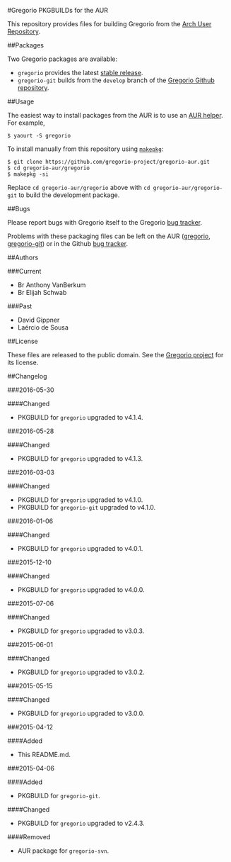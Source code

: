 #Gregorio PKGBUILDs for the AUR

This repository provides files for building Gregorio from the [Arch User Repository](https://aur.archlinux.org).

##Packages

Two Gregorio packages are available:

- `gregorio` provides the latest [stable release](https://github.com/gregorio-project/gregorio/releases).
- `gregorio-git` builds from the `develop` branch of the [Gregorio Github repository](https://github.com/gregorio-project/gregorio/tree/develop).

##Usage

The easiest way to install packages from the AUR is to use an [AUR helper](https://wiki.archlinux.org/index.php/AUR_helpers). For example,

    $ yaourt -S gregorio

To install manually from this repository using [`makepkg`](https://wiki.archlinux.org/index.php/Makepkg):

    $ git clone https://github.com/gregorio-project/gregorio-aur.git
    $ cd gregorio-aur/gregorio
    $ makepkg -si

Replace `cd gregorio-aur/gregorio` above with `cd gregorio-aur/gregorio-git` to build the development package.

##Bugs

Please report bugs with Gregorio itself to the Gregorio [bug tracker](https://github.com/gregorio-project/gregorio/issues).

Problems with these packaging files can be left on the AUR ([gregorio](https://aur.archlinux.org/packages/gregorio/), [gregorio-git](https://aur.archlinux.org/packages/gregorio-git/)) or in the Github [bug tracker](https://github.com/gregorio-project/gregorio-aur/issues).

##Authors

###Current
- Br Anthony VanBerkum
- Br Elijah Schwab

###Past
- David Gippner
- Laércio de Sousa

##License

These files are released to the public domain. See the [Gregorio project](https://github.com/gregorio-project/gregorio/tree/master#license) for its license.

##Changelog

###2016-05-30

####Changed
- PKGBUILD for `gregorio` upgraded to v4.1.4.

###2016-05-28

####Changed
- PKGBUILD for `gregorio` upgraded to v4.1.3.

###2016-03-03

####Changed
- PKGBUILD for `gregorio` upgraded to v4.1.0.
- PKGBUILD for `gregorio-git` upgraded to v4.1.0.

###2016-01-06

####Changed
- PKGBUILD for `gregorio` upgraded to v4.0.1.

###2015-12-10

####Changed
- PKGBUILD for `gregorio` upgraded to v4.0.0.

###2015-07-06

####Changed
- PKGBUILD for `gregorio` upgraded to v3.0.3.

###2015-06-01

####Changed
- PKGBUILD for `gregorio` upgraded to v3.0.2.

###2015-05-15

####Changed
- PKGBUILD for `gregorio` upgraded to v3.0.0.

###2015-04-12

####Added
- This README.md.

###2015-04-06

####Added
- PKGBUILD for `gregorio-git`.

####Changed
- PKGBUILD for `gregorio` upgraded to v2.4.3.

####Removed
- AUR package for `gregorio-svn`.
